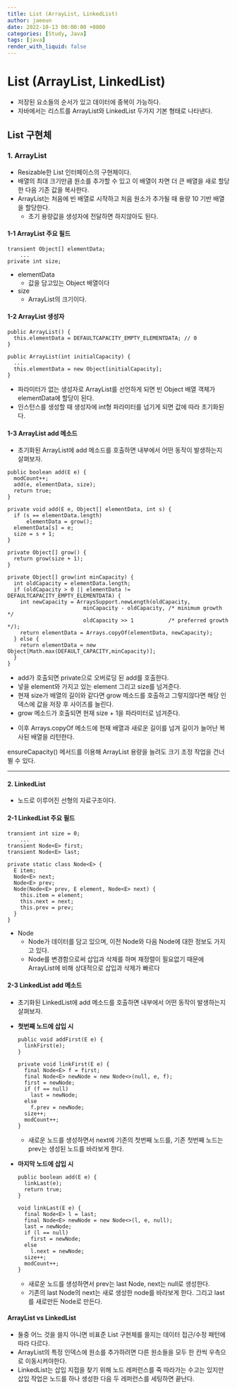 ```yaml
---
title: List (ArrayList, LinkedList)
author: jaeeun
date: 2022-10-13 00:00:00 +0800
categories: [Study, Java]
tags: [java]
render_with_liquid: false
---
```


# List (ArrayList, LinkedList)

- 저장된 요소들의 순서가 있고 데이터에 중복이 가능하다.
- 자바에서는 리스트를 ArrayList와 LinkedList 두가지 기본 형태로 나타낸다.

## List 구현체

### 1. ArrayList

- Resizable한 List 인터페이스의 구현체이다.
- 배열의 최대 크기만큼 원소를 추가할 수 있고 이 배열이 차면 더 큰 배열을 새로 할당한 다음 기존 값을 복사한다.
- ArrayList는 처음에 빈 배열로 시작하고 처음 원소가 추가될 때 용량 10 기반 배열을 할당한다.
  - 초기 용량값을 생성자에 전달하면 하지않아도 된다.

#### 1-1 ArrayList 주요 필드

```
transient Object[] elementData;
    ...
private int size;
```

- elementData
  - 값을 담고있는 Object 배열이다
- size
  - ArrayList의 크기이다.

#### 1-2 ArrayList 생성자

```
public ArrayList() {
  this.elementData = DEFAULTCAPACITY_EMPTY_ELEMENTDATA; // 0
}

public ArrayList(int initialCapacity) {
  ...
  this.elementData = new Object[initialCapacity];
}
```
- 파라미터가 없는 생성자로 ArrayList를 선언하게 되면 빈 Object 배열 객체가 elementData에 할당이 된다. 
- 인스턴스를 생성할 때 생성자에 int형 파라미터를 넘기게 되면 값에 따라 초기화된다.

#### 1-3 ArrayList add 메소드

- 초기화된 ArrayList에 add 메소드를 호출하면 내부에서 어떤 동작이 발생하는지 살펴보자.

```
public boolean add(E e) {
  modCount++;
  add(e, elementData, size);
  return true;
}

private void add(E e, Object[] elementData, int s) {
  if (s == elementData.length)
      elementData = grow();
  elementData[s] = e;
  size = s + 1;
}

private Object[] grow() {
  return grow(size + 1);
}

private Object[] grow(int minCapacity) {
  int oldCapacity = elementData.length;
  if (oldCapacity > 0 || elementData != DEFAULTCAPACITY_EMPTY_ELEMENTDATA) {
    int newCapacity = ArraysSupport.newLength(oldCapacity,
                        minCapacity - oldCapacity, /* minimum growth */
                        oldCapacity >> 1           /* preferred growth */);
    return elementData = Arrays.copyOf(elementData, newCapacity);
  } else {
    return elementData = new Object[Math.max(DEFAULT_CAPACITY,minCapacity)];
  }
}
```
- add가 호출되면 private으로 오버로딩 된 add를 호출한다.
- 넣을 element와 가지고 있는 element 그리고 size를 넘겨준다.
- 현재 size가 배열의 길이와 같다면 grow 메소드를 호출하고 그렇지않다면 해당 인덱스에 값을 저장 후 사이즈를 늘린다.
- grow 메소드가 호출되면 현재 size + 1을 파라미터로 넘겨준다.

<!-- - 파라미터로 받은 값을 minCapacity로 받아 이전 elementData의 길이에 3/2 길이를 리턴해주고 이 값이 minCapacity보다 작을 경우 minCapacity를 리턴받아 newCapacity에 저장한다. -->

- 이후 Arrays.copyOf 메소드에 현재 배열과 새로운 길이를 넘겨 길이가 늘어난 복사된 배열을 리턴한다.

ensureCapacity() 메서드를 이용해 ArrayList 용량을 늘려도 크기 조정 작업을 건너 뛸 수 있다.

<!-- ```
@Benchmark
public List<String> properlySizedArrayList() {
    List<String> list = new ArrayList<>(1_000_000);
    for (int i=0; i < 1_000_000; i++) {
        list.add(item;
    }
    return list;
}

@Benchmark
public List<String> resizingArrayList() {
    List<String> list = new ArrayList<>();
    for (int i=0; i < 1_000_000; i++) {
        list.add(item;
    }
    return list;
}
```

```
Benchmark      mode   Cnt   Score   Error   Units
ResizingList.properly...   thrpt   10   287.388   +-7.135   ops/s
ResizingList.resizeing...   thrpt   10   189.519   +-4.530   ops/s
```

- properlySized... 테스트가 원소 추가 작업을 초당 약 100회 더 처리했다. -->

---
#### 2. LinkedList

- 노드로 이루어진 선형의 자료구조이다.

#### 2-1 LinkedList 주요 필드

```
transient int size = 0;
    ...
transient Node<E> first;
transient Node<E> last;

private static class Node<E> {
  E item;
  Node<E> next;
  Node<E> prev;
  Node(Node<E> prev, E element, Node<E> next) {
    this.item = element;
    this.next = next;
    this.prev = prev;
  }
}
```

- Node
  - Node가 데이터를 담고 있으며, 이전 Node와 다음 Node에 대한 정보도 가지고 있다.
  - Node를 변경함으로써 삽입과 삭제를 하며 재정렬이 필요없기 때문에 ArrayList에 비해 상대적으로 삽입과 삭제가 빠르다

#### 2-3 LinkedList add 메소드

- 초기화된 LinkedList에 add 메소드를 호출하면 내부에서 어떤 동작이 발생하는지 살펴보자.

- **첫번째 노드에 삽입 시**
  ```
  public void addFirst(E e) {
    linkFirst(e);
  }
  
  private void linkFirst(E e) {
    final Node<E> f = first;
    final Node<E> newNode = new Node<>(null, e, f);
    first = newNode;
    if (f == null)
      last = newNode;
    else
      f.prev = newNode;
    size++;
    modCount++;
  }
  ```
  - 새로운 노드를 생성하면서 next에 기존의 첫번째 노드를, 기존 첫번째 노드는 prev는 생성된 노드를 바라보게 한다.

- **마지막 노드에 삽입 시**

  ```
  public boolean add(E e) {
    linkLast(e);
    return true;
  }
  
  void linkLast(E e) {
    final Node<E> l = last;
    final Node<E> newNode = new Node<>(l, e, null);
    last = newNode;
    if (l == null)
      first = newNode;
    else
      l.next = newNode;
    size++;
    modCount++;
  }
  ```
  - 새로운 노드를 생성하면서 prev는 last Node, next는 null로 생성한다.
  - 기존의 last Node의 next는 새로 생성한 node를 바라보게 한다. 그리고 last를 새로만든 Node로 만든다.

#### ArrayList vs LinkedList

- 둘중 어느 것을 쓸지 아니면 비표준 List 구현체를 쓸지는 데이터 접근/수정 패턴에 따라 다르다.
- ArrayList의 특정 인덱스에 원소를 추가하려면 다른 원소들을 모두 한 칸씩 우측으로 이동시켜야한다.
- LinkedList는 삽입 지접을 찾기 위해 노드 레퍼런스를 죽 따라가는 수고는 있지만 삽입 작업은 노드를 하나 생성한 다음 두 레퍼런스를 세팅하면 끝난다.
